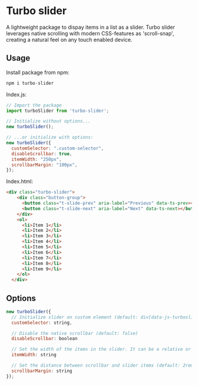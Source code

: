 # Turbo slider

A lightweight package to dispay items in a list as a slider. Turbo slider leverages native scrolling with modern CSS-features as 'scroll-snap', creating a natural feel on any touch enabled device.

## Usage

Install package from npm:

```javascript
npm i turbo-slider
```

Index.js:

```javascript
// Import the package
import turboSlider from 'turbo-slider';

// Initialize without options...
new turboSlider();

// ...or initialize with options:
new turboSlider({
  customSelector: ".custom-selector",
  disableScrollbar: true,
  itemWidth: "250px",
  scrollbarMargin: "100px",
});
```

Index.html:

```html
<div class="turbo-slider">
    <div class="button-group">
      <button class="t-slide-prev" aria-label="Previous" data-ts-prev></button>
      <button class="t-slide-next" aria-label="Next" data-ts-next></button>
    </div>
    <ol>
      <li>Item 1</li>
      <li>Item 2</li>
      <li>Item 3</li>
      <li>Item 4</li>
      <li>Item 5</li>
      <li>Item 6</li>
      <li>Item 7</li>
      <li>Item 8</li>
      <li>Item 9</li>
    </ol>
  </div>
```

## Options

```javascript
new turboSlider({
  // Initialize slider on custom element (default: div[data-js-turboslider])
  customSelector: string,

  // Disable the native scrollbar (default: false)
  disableScrollbar: boolean

  // Set the width of the items in the slider. It can be a relative or absolute value (default: auto)
  itemWidth: string

  // Set the distance between scrollbar and slider items (default: 2rem)
  scrollbarMargin: string 
});
```


